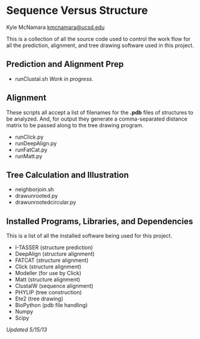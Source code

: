 Sequence Versus Structure
=======

Kyle McNamara
kmcnamara@ucsd.edu

This is a collection of all the source code used to control the work flow
for all the prediction, alignment, and tree drawing software used in this
project.

Prediction and Alignment Prep
-----------------------------

* runClustal.sh
<i>Work in progress.</i>

Alignment
---------

These scripts all accept a list of filenames for the <b>.pdb</b> files of
structures to be analyzed. And, for output they generate a comma-separated
distance matrix to be passed along to the tree drawing program.

* runClick.py
* runDeepAlign.py
* runFatCat.py
* runMatt.py

Tree Calculation and Illustration
---------------------------------

* neighborjoin.sh
* drawunrooted.py
* drawunrootedcircular.py


Installed Programs, Libraries, and Dependencies
-----------------------------------------------

This is a list of all the installed software being used for this project.

* I-TASSER		(structure prediction)
* DeepAlign		(structure alignment)
* FATCAT		(structure alignment)
* Click			(structure alignment)
* Modeller		(for use by Click)
* Matt			(structure alignment)
* ClustalW		(sequence alignment)
* PHYLIP		(tree construction)
* Ete2			(tree drawing)
* BioPython		(pdb file handling)
* Numpy
* Scipy


<i>Updated 5/15/13</i>
